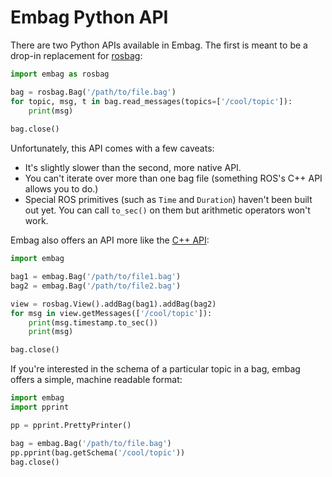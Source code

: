 # Embag Python API
There are two Python APIs available in Embag.  The first is meant to be a drop-in replacement for [rosbag](http://wiki.ros.org/rosbag/Code%20API#Python_API):

```python
import embag as rosbag

bag = rosbag.Bag('/path/to/file.bag')
for topic, msg, t in bag.read_messages(topics=['/cool/topic']):
    print(msg)
 
bag.close()
```

Unfortunately, this API comes with a few caveats:
- It's slightly slower than the second, more native API.
- You can't iterate over more than one bag file (something ROS's C++ API allows you to do.)
- Special ROS primitives (such as `Time` and `Duration`) haven't been built out yet.  You can call `to_sec()` on them but arithmetic operators won't work.

Embag also offers an API more like the [C++ API](http://wiki.ros.org/rosbag/Code%20API#C.2B-.2B-_API):
```python
import embag

bag1 = embag.Bag('/path/to/file1.bag')
bag2 = embag.Bag('/path/to/file2.bag')

view = rosbag.View().addBag(bag1).addBag(bag2)
for msg in view.getMessages(['/cool/topic']):
    print(msg.timestamp.to_sec())
    print(msg)

bag.close()
```

If you're interested in the schema of a particular topic in a bag, embag offers a simple, machine readable format:
```python
import embag
import pprint

pp = pprint.PrettyPrinter()

bag = embag.Bag('/path/to/file.bag')
pp.pprint(bag.getSchema('/cool/topic'))
bag.close()
```

